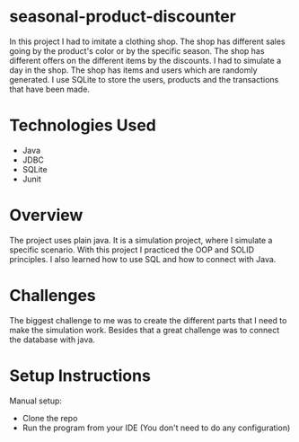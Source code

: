 # seasonal-product-discounter

In this project I had to imitate a clothing shop.
The shop has different sales going by the product's color or by the specific season.
The shop has different offers on the different items by the discounts.
I had to simulate a day in the shop.
The shop has items and users which are randomly generated.
I use SQLite to store the users, products and the transactions that have been made.

# Technologies Used
- Java
- JDBC
- SQLite
- Junit

# Overview
The project uses plain java. It is a simulation project, where I simulate a specific scenario.
With this project I practiced the OOP and SOLID principles. I also learned how to use SQL and how to connect with Java.

# Challenges
The biggest challenge to me was to create the different parts that I need to make the simulation work.
Besides that a great challenge was to connect the database with java.

# Setup Instructions
Manual setup:
- Clone the repo
- Run the program from your IDE (You don't need to do any configuration)
